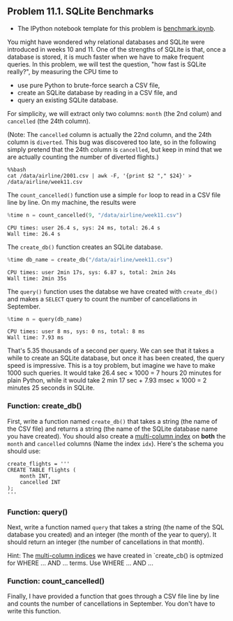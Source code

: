 ## Problem 11.1. SQLite Benchmarks

- The IPython notebook template for this problem is
  [benchmark.ipynb](http://nbviewer.ipython.org/github/INFO490/spring2015/blob/master/week11/benchmark.ipynb).

You might have wondered why relational databases and SQLite were introduced in
weeks 10 and 11.
   One of the strengths of SQLite is that, once a database is stored,
   it is much faster when we have to make frequent queries.
   In this problem, we will test the question, "how fast is SQLite really?",
   by measuring the CPU time to
   - use pure Python to brute-force search a CSV file,
   - create an SQLite database by reading in a CSV file, and
   - query an existing SQLite database.

For simplicity, we will extract only two columns: `month` (the 2nd colum) and
`cancelled` (the 24th column).

(Note: The `cancelled` column is actually the 22nd column,
  and the 24th column is `diverted`. This bug was discovered too late,
  so in the following simply pretend that the 24th column is `cancelled`,
  but keep in mind that we are actually counting the number of diverted
  flights.)

    %%bash
    cat /data/airline/2001.csv | awk -F, '{print $2 "," $24}' > /data/airline/week11.csv

The `count_cancelled()` function use a simple `for` loop to read in a CSV file
line by line.
  On my machine, the results were

```python
%time n = count_cancelled(9, "/data/airline/week11.csv")
```

```text
CPU times: user 26.4 s, sys: 24 ms, total: 26.4 s
Wall time: 26.4 s
```

The `create_db()` function creates an SQLite database.

```python
%time db_name = create_db("/data/airline/week11.csv")
```

```text
CPU times: user 2min 17s, sys: 6.87 s, total: 2min 24s
Wall time: 2min 35s
```

The `query()` function uses the databse we have created with `create_db()`
  and makes a `SELECT` query to count the number of cancellations in September.

```python
%time n = query(db_name)
```

```text
CPU times: user 8 ms, sys: 0 ns, total: 8 ms
Wall time: 7.93 ms
```

That's 5.35 thousands of a second per query.
  We can see that it takes a while to create an SQLite database,
  but once it has been created, the query speed is impressive.
  This is a toy problem, but imagine we have to make 1000 such queries.
  It would take 26.4 sec $\times$ 1000 = 7 hours 20 minutes for plain Python,
  while it would take 2 min 17 sec + 7.93 msec $\times$ 1000 =  2 minutes 25
seconds in SQLite.

### Function: create\_db()

First, write a function named `create_db()` that takes a string (the name of the
CSV file)
  and returns a string (the name of the SQLite database name you have created).
  You should also create a [multi-column
index](https://www.sqlite.org/queryplanner.html)
  on **both** the `month` and `cancelled` columns (Name the index `idx`).
  Here's the schema you should use:


    create_flights = '''
    CREATE TABLE flights (
        month INT,
        cancelled INT
    );
    '''

### Function: query()

Next, write a function named `query` that takes a string (the name of the SQL
database you created)
  and an integer (the month of the year to query).
  It should return an integer (the number of cancellations in that month).

Hint: The [multi-column indices](https://www.sqlite.org/queryplanner.html) we
have
  created in `create_cb() is optmized for WHERE ... AND ... terms. Use WHERE ...
AND ...


### Function: count\_cancelled()

Finally, I have provided a function that goes through a CSV file line by line
  and counts the number of cancellations in September.
  You don't have to write this function.

    
